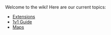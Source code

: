 Welcome to the wiki! Here are our current topics:

- [Extensions](extensions)
- [1v1 Guide](1v1guide)
- [Maps](maps)
